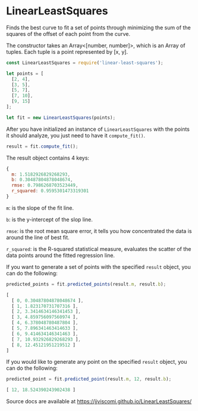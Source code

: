 # LinearLeastSquares
Finds the best curve to fit a set of points through minimizing the sum of the
squares of the offset of each point from the curve.

The constructor takes an Array<[number, number]>, which is an Array of tuples.
Each tuple is a point represented by [x, y].

```javascript
const LinearLeastSquares = require('linear-least-squares');

let points = [
  [2, 4],
  [3, 5],
  [5, 7],
  [7, 10],
  [9, 15]
];

let fit = new LinearLeastSquares(points);
```

After you have initialized an instance of `LinearLeastSquares` with the points
it should analyze, you just need to have it `compute_fit()`.

```javascript
result = fit.compute_fit();
```

The result object contains 4 keys:

```javascript
{
  m: 1.5182926829268293,
  b: 0.30487804878048674,
  rmse: 0.7986268703523449,
  r_squared: 0.9595301473319301
}
```

`m`: is the slope of the fit line.

`b`: is the y-intercept of the slop line.

`rmse`: is the root mean square error, it tells you how concentrated the data
is around the line of best fit.

`r_squared`: is the R-squared statistical measure, evaluates the scatter of the
data points around the fitted regression line.

If you want to generate a set of points with the specified `result` object, you
can do the following:

```javascript
predicted_points = fit.predicted_points(result.m, result.b);

[
  [ 0, 0.30487804878048674 ],
  [ 1, 1.823170731707316 ],
  [ 2, 3.3414634146341453 ],
  [ 3, 4.859756097560974 ],
  [ 4, 6.378048780487804 ],
  [ 5, 7.896341463414633 ],
  [ 6, 9.414634146341463 ],
  [ 7, 10.932926829268293 ],
  [ 8, 12.45121951219512 ]
]
```

If you would like to generate any point on the specified `result` object, you
can do the following:

```javascript
predicted_point = fit.predicted_point(result.m, 12, result.b);

[ 12, 18.524390243902438 ]
```

Source docs are available at https://jjviscomi.github.io/LinearLeastSquares/
